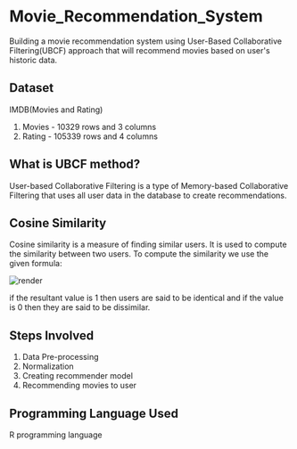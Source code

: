 # Movie_Recommendation_System
Building a movie recommendation system using User-Based Collaborative Filtering(UBCF) approach that will recommend movies based on user's historic data.

## Dataset
IMDB(Movies and Rating)
1. Movies - 10329 rows and 3 columns
2. Rating - 105339 rows and 4 columns

## What is UBCF method?
User-based Collaborative Filtering is a type of Memory-based Collaborative Filtering that uses all user data in the database to create recommendations.

## Cosine Similarity
Cosine similarity is a measure of finding similar users. It is used to compute the similarity between two users. To compute the similarity we use the given formula:

![render](https://user-images.githubusercontent.com/87423118/170865999-d67e855d-94ef-46cc-a89a-5aed7472e0bb.png)

if the resultant value is 1 then users are said to be identical and if the value is 0 then they are said to be dissimilar.

## Steps Involved
1. Data Pre-processing
2. Normalization
3. Creating recommender model
4. Recommending movies to user

## Programming Language Used
R programming language

